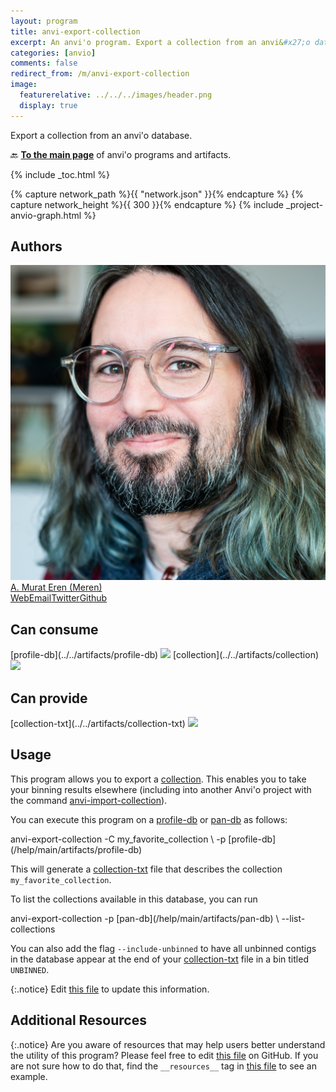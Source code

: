 ```yaml
---
layout: program
title: anvi-export-collection
excerpt: An anvi'o program. Export a collection from an anvi&#x27;o database.
categories: [anvio]
comments: false
redirect_from: /m/anvi-export-collection
image:
  featurerelative: ../../../images/header.png
  display: true
---
```


Export a collection from an anvi&#x27;o database.

🔙 **[To the main page](../../)** of anvi'o programs and artifacts.


{% include _toc.html %}
<div id="svg" class="subnetwork"></div>
{% capture network_path %}{{ "network.json" }}{% endcapture %}
{% capture network_height %}{{ 300 }}{% endcapture %}
{% include _project-anvio-graph.html %}


## Authors

<div class="anvio-person"><div class="anvio-person-info"><div class="anvio-person-photo"><img class="anvio-person-photo-img" src="../../images/authors/meren.jpg" /></div><div class="anvio-person-info-box"><a href="/people/meren" target="_blank"><span class="anvio-person-name">A. Murat Eren (Meren)</span></a><div class="anvio-person-social-box"><a href="http://merenlab.org" class="person-social" target="_blank"><i class="fa fa-fw fa-home"></i>Web</a><a href="mailto:a.murat.eren@gmail.com" class="person-social" target="_blank"><i class="fa fa-fw fa-envelope-square"></i>Email</a><a href="http://twitter.com/merenbey" class="person-social" target="_blank"><i class="fa fa-fw fa-twitter-square"></i>Twitter</a><a href="http://github.com/meren" class="person-social" target="_blank"><i class="fa fa-fw fa-github"></i>Github</a></div></div></div></div>



## Can consume


<p style="text-align: left" markdown="1"><span class="artifact-r">[profile-db](../../artifacts/profile-db) <img src="../../images/icons/DB.png" class="artifact-icon-mini" /></span> <span class="artifact-r">[collection](../../artifacts/collection) <img src="../../images/icons/COLLECTION.png" class="artifact-icon-mini" /></span></p>


## Can provide


<p style="text-align: left" markdown="1"><span class="artifact-p">[collection-txt](../../artifacts/collection-txt) <img src="../../images/icons/TXT.png" class="artifact-icon-mini" /></span></p>


## Usage


This program allows you to export a <span class="artifact-n">[collection](/help/main/artifacts/collection)</span>. This enables you to take your binning results elsewhere (including into another Anvi'o project with the command <span class="artifact-p">[anvi-import-collection](/help/main/programs/anvi-import-collection)</span>). 

You can execute this program on a <span class="artifact-n">[profile-db](/help/main/artifacts/profile-db)</span> or <span class="artifact-n">[pan-db](/help/main/artifacts/pan-db)</span> as follows: 

<div class="codeblock" markdown="1">
anvi&#45;export&#45;collection &#45;C my_favorite_collection \
                        &#45;p <span class="artifact&#45;n">[profile&#45;db](/help/main/artifacts/profile&#45;db)</span> 
</div>

This will generate a <span class="artifact-n">[collection-txt](/help/main/artifacts/collection-txt)</span> file that describes the collection `my_favorite_collection`. 

To list the collections available in this database, you can run 

<div class="codeblock" markdown="1">
anvi&#45;export&#45;collection &#45;p <span class="artifact&#45;n">[pan&#45;db](/help/main/artifacts/pan&#45;db)</span> \
                        &#45;&#45;list&#45;collections
</div>

You can also add the flag `--include-unbinned` to have all unbinned contigs in the database appear at the end of your <span class="artifact-n">[collection-txt](/help/main/artifacts/collection-txt)</span> file in a bin titled `UNBINNED`.


{:.notice}
Edit [this file](https://github.com/merenlab/anvio/tree/master/anvio/docs/programs/anvi-export-collection.md) to update this information.


## Additional Resources



{:.notice}
Are you aware of resources that may help users better understand the utility of this program? Please feel free to edit [this file](https://github.com/merenlab/anvio/tree/master/bin/anvi-export-collection) on GitHub. If you are not sure how to do that, find the `__resources__` tag in [this file](https://github.com/merenlab/anvio/blob/master/bin/anvi-interactive) to see an example.
